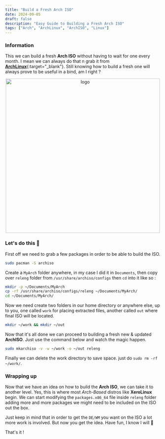 ```yaml
---
title: "Build a Fresh Arch ISO"
date: 2024-09-05
draft: false
description: "Easy Guide to Building a Fresh Arch ISO"
tags: ["Arch", "ArchLinux", "ArchISO", "Linux"]
---
```

### Information

This we can build a fresh **Arch ISO** without having to wait for one every month. I mean we can always do that n grab it from [**ArchLinux**](https://archlinux.org/download/){:target="_blank"}. Still knowing how to build a fresh one will always prove to be useful in a bind, am I right ?

<p align="center">
    <img width="500" src="https://i.imgur.com/QWqMIsr.png" alt="logo">
</p>

### Let's do this 🚀

First off we need to grab a few packages in order to be able to build the ISO.

```Bash
sudo pacman -S archiso
```

Create a `MyArch` folder anywhere, in my case I did it in `Documents`, then copy over `releng` folder from `/usr/share/archiso/configs` then `cd` into it like so :

```Bash
mkdir -p ~/Documents/MyArch
cp -rf /usr/share/archiso/configs/releng ~/Documents/MyArch/
cd ~/Documents/MyArch/
```

Now we need create two folders in our home directory or anywhere else, up to you, one called `work` for placing extracted files, another called `out` where final ISO will be located.

```Bash
mkdir ~/work && mkdir ~/out
```

Now that it's all done we can proceed to building a fresh new & updated **ArchISO**. Just use the command below and watch the magic happen.

```Bash
sudo mkarchiso -v -w ~/work -o ~/out releng
```

Finally we can delete the work directory to save space. just do `sudo rm -rf ~/work/`.

### Wrapping up

Now that we have an idea on how to build the **Arch ISO**, we can take it to another level. Yes, this is where most *Arch-Based* distros like **XeroLinux** begin. We can start modifying the `packages.x86_64` file inside `releng` folder adding more and more packages we might need to be included on the ISO out the box.

Just keep in mind that in order to get the `DE/WM` you want on the ISO a lot more work is involved. But now you get the idea. Have fun, I know I will 🚀

That's it !
